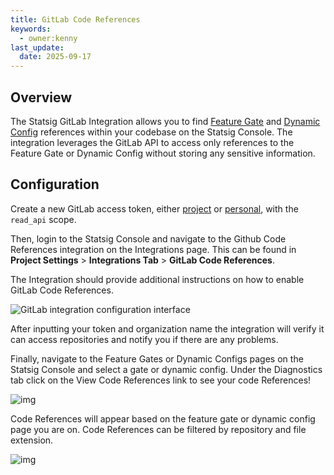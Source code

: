```yaml
---
title: GitLab Code References
keywords:
  - owner:kenny
last_update:
  date: 2025-09-17
---
```


## Overview

The Statsig GitLab Integration allows you to find [Feature Gate](/feature-flags/overview) and [Dynamic Config](/dynamic-config) references within your codebase on the Statsig Console. The integration leverages the GitLab API to access only references to the Feature Gate or Dynamic Config without storing any sensitive information.

## Configuration

Create a new GitLab access token, either [project](https://docs.gitlab.com/user/project/settings/project_access_tokens/) or [personal](https://docs.gitlab.com/user/profile/personal_access_tokens/), with the `read_api` scope.

Then, login to the Statsig Console and navigate to the Github Code References integration on the Integrations page.
This can be found in **Project Settings** > **Integrations Tab** > **GitLab Code References**.

The Integration should provide additional instructions on how to enable GitLab Code References.

![GitLab integration configuration interface](/img/gitlab_code_references/gitlab_integration.png)

After inputting your token and organization name the integration will verify it can access repositories and notify you if there are any problems.

Finally, navigate to the Feature Gates or Dynamic Configs pages on the Statsig Console and select a gate or dynamic config. Under the Diagnostics tab click on the View Code References link to see your code References!

![img](/img/gitlab_code_references/feature_gate_view.png)

Code References will appear based on the feature gate or dynamic config page you are on. Code References can be filtered by repository and file extension.

![img](/img/gitlab_code_references/code_references.png)
